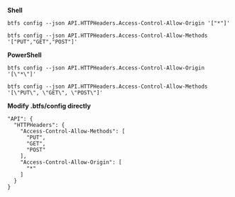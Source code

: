 **Shell**

`btfs config --json API.HTTPHeaders.Access-Control-Allow-Origin '["*"]'`

`btfs config --json API.HTTPHeaders.Access-Control-Allow-Methods '["PUT","GET","POST"]'`

**PowerShell**

`btfs config --json API.HTTPHeaders.Access-Control-Allow-Origin '[\"*\"]'`

`btfs config --json API.HTTPHeaders.Access-Control-Allow-Methods '[\"PUT\", \"GET\", \"POST\"]'`

**Modify .btfs/config directly**
> 
```
"API": {
  "HTTPHeaders": {
    "Access-Control-Allow-Methods": [
      "PUT",
      "GET",
      "POST"
    ],
    "Access-Control-Allow-Origin": [
      "*"
    ]
  }
}
```